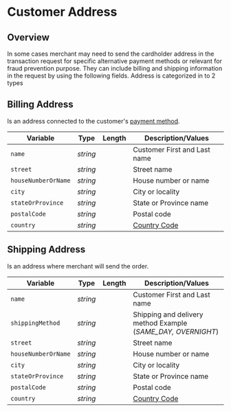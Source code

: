 # Customer Address


## Overview

In some cases merchant may need to send the cardholder address in the transaction request for specific alternative payment methods or relevant for fraud prevention purpose. They can include billing and shipping information in the request by using the following fields. Address is categorized in to 2 types

## Billing Address

Is an address connected to the customer's [payment method](Source-Type.md).

| Variable | Type | Length | Description/Values |
| -------- | :--: | :------------: | ------------------ |
| `name` | *string* |  | Customer First and Last name |
| `street` | *string* |  | Street name |
| `houseNumberOrName` | *string* |  | House number or name |
| `city` | *string* |  | City or locality |
| `stateOrProvince` | *string* |  | State or Province name |
| `postalCode` | *string* |  | Postal code |
| `country` | *string* |  | [Country Code](Country-Code.md)|


## Shipping Address

Is an address where merchant will send the order. 

| Variable | Type | Length | Description/Values |
| -------- | :--: | :------------: | ------------------ |
| `name` | *string* |  | Customer First and Last name |
| `shippingMethod` | *string* |  | Shipping and delivery method Example (*SAME_DAY, OVERNIGHT*) |
| `street` | *string* |  | Street name |
| `houseNumberOrName` | *string* |  | House number or name |
| `city` | *string* |  | City or locality |
| `stateOrProvince` | *string* |  | State or Province name |
| `postalCode` | *string* |  | Postal code |
| `country` | *string* |  | [Country Code](Country-Code.md)|

